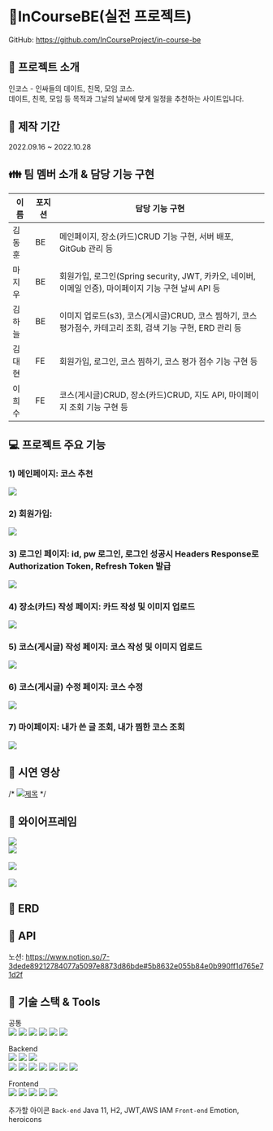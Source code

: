 # 📝InCourseBE(실전 프로젝트)   
GitHub: https://github.com/InCourseProject/in-course-be

📌 프로젝트 소개
------------- 
인코스 - 인싸들의 데이트, 친목, 모임 코스.    
데이트, 친목, 모임 등 목적과 그날의 날씨에 맞게 일정을 추천하는 사이트입니다.

:date: 제작 기간
-------------   
2022.09.16 ~ 2022.10.28 

:family: 팀 멤버 소개 & 담당 기능 구현
-------------   
|이름|포지션|담당 기능 구현|
|------|---|---|
|김동훈|BE|메인페이지, 장소(카드)CRUD 기능 구현, 서버 배포, GitGub 관리 등|
|마지우|BE|회원가입, 로그인(Spring security, JWT, 카카오, 네이버, 이메일 인증), 마이페이지 기능 구현 날씨 API 등|
|김하늘|BE|이미지 업로드(s3), 코스(게시글)CRUD, 코스 찜하기, 코스 평가점수, 카테고리 조회, 검색 기능 구현, ERD 관리 등|
|김대현|FE|회원가입, 로그인, 코스 찜하기, 코스 평가 점수 기능 구현 등|
|이희수|FE|코스(게시글)CRUD, 장소(카드)CRUD, 지도 API, 마이페이지 조회 기능 구현 등|

:computer: 프로젝트 주요 기능
-------------  
### 1) 메인페이지: 코스 추천   
<img src="이미지"></img><br/>       
### 2) 회원가입: 
<img src="이미지"></img><br/>     
### 3) 로그인 페이지: id, pw 로그인, 로그인 성공시 Headers Response로 Authorization Token, Refresh Token 발급   
<img src="이미지"></img><br/>  
### 4) 장소(카드) 작성 페이지: 카드 작성 및 이미지 업로드   
<img src="이미지"></img><br/>     
### 5) 코스(게시글) 작성 페이지: 코스 작성 및 이미지 업로드 
<img src="이미지"></img><br/>      
### 6) 코스(게시글) 수정 페이지: 코스 수정    
<img src="이미지"></img><br/>  
### 7) 마이페이지: 내가 쓴 글 조회, 내가 찜한 코스 조회   
<img src="이미지"></img><br/>  

:movie_camera: 시연 영상
-------------  
/* [![제목](http://img.youtube.com/vi/유튜브썸네일.jpg)](https://www.youtube.com/watch?v=고유번호) */

:green_book: 와이어프레임
------------- 
<img src="https://user-images.githubusercontent.com/110077343/194228885-47af482a-5ab7-4dc7-aa79-4c0b2cdf06ba.png"></img><br/> 
<img src="https://user-images.githubusercontent.com/110077343/194229015-aa30c001-e99c-42e9-8c27-621d6b81d1d0.png"></img><br/>  
<img src="https://user-images.githubusercontent.com/110077343/194229116-226d747d-f463-43ee-87b9-31a6c3497142.png"></img><br/>  
<img src="https://user-images.githubusercontent.com/110077343/194229157-00f698b1-3036-4892-a880-41118112b11e.png"></img><br/>  

:blue_book: ERD
-------------

:orange_book: API
------------- 
노션: https://www.notion.so/7-3dede89212784077a5097e8873d86bde#5b8632e055b84e0b990ff1d765e71d2f

:construction_worker: 기술 스택 & Tools
------------- 
공통   
<img src="https://img.shields.io/badge/Notion-000000?style=for-the-badge&logo=Notion&logoColor=white">
<img src="https://img.shields.io/badge/Google Sheets-34A853?style=for-the-badge&logo=Google Sheets&logoColor=white">
<img src="https://img.shields.io/badge/Git-F05032?style=for-the-badge&logo=Git&logoColor=white">
<img src="https://img.shields.io/badge/GitHub-181717?style=for-the-badge&logo=GitHub&logoColor=white">
<img src="https://img.shields.io/badge/Ubuntu-E95420?style=for-the-badge&logo=Ubuntu&logoColor=white">
<img src="https://img.shields.io/badge/Sourcetree-0052CC?style=for-the-badge&logo=Sourcetree&logoColor=white">    

Backend   
<img src="https://img.shields.io/badge/Spring-6DB33F?style=for-the-badge&logo=Spring&logoColor=white">
<img src="https://img.shields.io/badge/Spring Boot-6DB33F?style=for-the-badge&logo=Spring Boot&logoColor=white">
<img src="https://img.shields.io/badge/Spring Security-6DB33F?style=for-the-badge&logo=Spring Security&logoColor=white">   
<img src="https://img.shields.io/badge/JSON Web Tokens-000000?style=for-the-badge&logo=JSON Web Tokens&logoColor=white">
<img src="https://img.shields.io/badge/Gradle-02303A?style=for-the-badge&logo=Gradle&logoColor=white"> 
<img src="https://img.shields.io/badge/IntelliJ IDEA-000000?style=for-the-badge&logo=IntelliJ IDEA&logoColor=white"> 
<img src="https://img.shields.io/badge/Postman-FF6C37?style=for-the-badge&logo=Postman&logoColor=white"> 
<img src="https://img.shields.io/badge/Amazon S3-569A31?style=for-the-badge&logo=Amazon S3&logoColor=white"> 
<img src="https://img.shields.io/badge/Amazon EC2-FF9900?style=for-the-badge&logo=Amazon EC2&logoColor=white"> 
<img src="https://img.shields.io/badge/MySQL-4479A1?style=for-the-badge&logo=MySQL&logoColor=white"> 

Frontend    
<img src="https://img.shields.io/badge/React-61DAFB?style=for-the-badge&logo=React&logoColor=white">
<img src="https://img.shields.io/badge/JavaScript-F7DF1E?style=for-the-badge&logo=JavaScript&logoColor=white">
<img src="https://img.shields.io/badge/Axios-5A29E4?style=for-the-badge&logo=Axios&logoColor=white">
<img src="https://img.shields.io/badge/Redux-764ABC?style=for-the-badge&logo=Redux&logoColor=white">
<img src="https://img.shields.io/badge/React Router-CA4245?style=for-the-badge&logo=React Router&logoColor=white">







추가할 아이콘
`Back-end` Java 11, H2, JWT,AWS IAM
`Front-end` Emotion, heroicons

